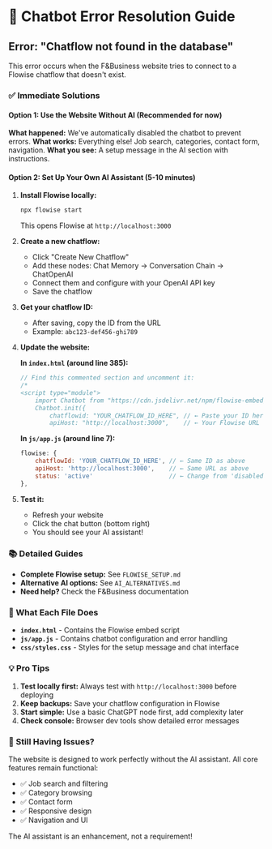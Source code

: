 # 🔧 Chatbot Error Resolution Guide

## Error: "Chatflow not found in the database"

This error occurs when the F&Business website tries to connect to a Flowise chatflow that doesn't exist.

### ✅ Immediate Solutions

#### Option 1: Use the Website Without AI (Recommended for now)
**What happened:** We've automatically disabled the chatbot to prevent errors.
**What works:** Everything else! Job search, categories, contact form, navigation.
**What you see:** A setup message in the AI section with instructions.

#### Option 2: Set Up Your Own AI Assistant (5-10 minutes)

1. **Install Flowise locally:**
   ```bash
   npx flowise start
   ```
   This opens Flowise at `http://localhost:3000`

2. **Create a new chatflow:**
   - Click "Create New Chatflow"
   - Add these nodes: Chat Memory → Conversation Chain → ChatOpenAI
   - Connect them and configure with your OpenAI API key
   - Save the chatflow

3. **Get your chatflow ID:**
   - After saving, copy the ID from the URL
   - Example: `abc123-def456-ghi789`

4. **Update the website:**
   
   **In `index.html` (around line 385):**
   ```javascript
   // Find this commented section and uncomment it:
   /*
   <script type="module">
       import Chatbot from "https://cdn.jsdelivr.net/npm/flowise-embed/dist/web.js"
       Chatbot.init({
           chatflowid: "YOUR_CHATFLOW_ID_HERE", // ← Paste your ID here
           apiHost: "http://localhost:3000",    // ← Your Flowise URL
   ```

   **In `js/app.js` (around line 7):**
   ```javascript
   flowise: {
       chatflowId: 'YOUR_CHATFLOW_ID_HERE', // ← Same ID as above
       apiHost: 'http://localhost:3000',    // ← Same URL as above
       status: 'active'                     // ← Change from 'disabled'
   },
   ```

5. **Test it:**
   - Refresh your website
   - Click the chat button (bottom right)
   - You should see your AI assistant!

### 📚 Detailed Guides

- **Complete Flowise setup:** See `FLOWISE_SETUP.md`
- **Alternative AI options:** See `AI_ALTERNATIVES.md`
- **Need help?** Check the F&Business documentation

### 🎯 What Each File Does

- **`index.html`** - Contains the Flowise embed script
- **`js/app.js`** - Contains chatbot configuration and error handling  
- **`css/styles.css`** - Styles for the setup message and chat interface

### 💡 Pro Tips

1. **Test locally first:** Always test with `http://localhost:3000` before deploying
2. **Keep backups:** Save your chatflow configuration in Flowise
3. **Start simple:** Use a basic ChatGPT node first, add complexity later
4. **Check console:** Browser dev tools show detailed error messages

### 🚨 Still Having Issues?

The website is designed to work perfectly without the AI assistant. All core features remain functional:

- ✅ Job search and filtering
- ✅ Category browsing  
- ✅ Contact form
- ✅ Responsive design
- ✅ Navigation and UI

The AI assistant is an enhancement, not a requirement!
